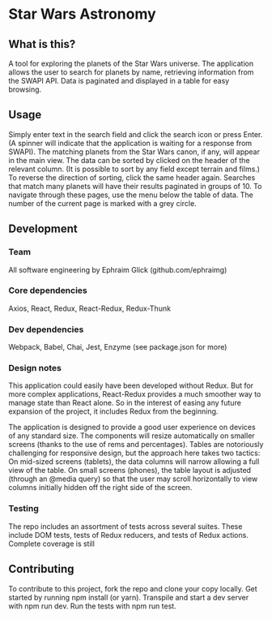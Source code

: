 # Star Wars Astronomy

## What is this?

A tool for exploring the planets of the Star Wars universe. The application allows the user to search for planets by name, retrieving information from the SWAPI API. Data is paginated and displayed in a table for easy browsing.

## Usage

Simply enter text in the search field and click the search icon or press Enter. (A spinner will indicate that the application is waiting for a response from SWAPI). The matching planets from the Star Wars canon, if any, will appear in the main view. The data can be sorted by clicked on the header of the relevant column. (It is possible to sort by any field except terrain and films.) To reverse the direction of sorting, click the same header again. Searches that match many planets will have their results paginated in groups of 10. To navigate through these pages, use the menu below the table of data. The number of the current page is marked with a grey circle.

## Development

### Team

All software engineering by Ephraim Glick (github.com/ephraimg)

### Core dependencies

Axios, React, Redux, React-Redux, Redux-Thunk

### Dev dependencies

Webpack, Babel, Chai, Jest, Enzyme (see package.json for more)

### Design notes

This application could easily have been developed without Redux. But for more complex applications, React-Redux provides a much smoother way to manage state than React alone. So in the interest of easing any future expansion of the project, it includes Redux from the beginning.

The application is designed to provide a good user experience on devices of any standard size. The components will resize automatically on smaller screens (thanks to the use of rems and percentages). Tables are notoriously challenging for responsive design, but the approach here takes two tactics: On mid-sized screens (tablets), the data columns will narrow allowing a full view of the table. On small screens (phones), the table layout is adjusted (through an @media query) so that the user may scroll horizontally to view columns initially hidden off the right side of the screen.

### Testing

The repo includes an assortment of tests across several suites. These include DOM tests, tests of Redux reducers, and tests of Redux actions. Complete coverage is still 

## Contributing

To contribute to this project, fork the repo and clone your copy locally. Get started by running npm install (or yarn). Transpile and start a dev server with npm run dev. Run the tests with npm run test.
